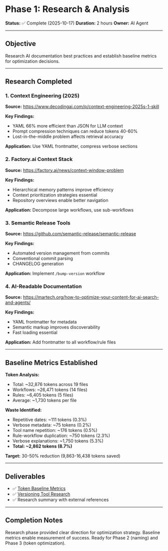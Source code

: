 # Phase 1: Research & Analysis

**Status:** ✅ Complete (2025-10-17)
**Duration:** 2 hours
**Owner:** AI Agent

---

## Objective

Research AI documentation best practices and establish baseline metrics for optimization decisions.

---

## Research Completed

### 1. Context Engineering (2025)

**Source:** https://www.decodingai.com/p/context-engineering-2025s-1-skill

**Key Findings:**
- YAML 66% more efficient than JSON for LLM context
- Prompt compression techniques can reduce tokens 40-60%
- Lost-in-the-middle problem affects retrieval accuracy

**Application:** Use YAML frontmatter, compress verbose sections

### 2. Factory.ai Context Stack

**Source:** https://factory.ai/news/context-window-problem

**Key Findings:**
- Hierarchical memory patterns improve efficiency
- Context prioritization strategies essential
- Repository overviews enable better navigation

**Application:** Decompose large workflows, use sub-workflows

### 3. Semantic Release Tools

**Source:** https://github.com/semantic-release/semantic-release

**Key Findings:**
- Automated version management from commits
- Conventional commit parsing
- CHANGELOG generation

**Application:** Implement `/bump-version` workflow

### 4. AI-Readable Documentation

**Source:** https://martech.org/how-to-optimize-your-content-for-ai-search-and-agents/

**Key Findings:**
- YAML frontmatter for metadata
- Semantic markup improves discoverability
- Fast loading essential

**Application:** Add frontmatter to all workflow/rule files

---

## Baseline Metrics Established

**Token Analysis:**
- Total: ~32,876 tokens across 19 files
- Workflows: ~26,471 tokens (14 files)
- Rules: ~6,405 tokens (5 files)
- Average: ~1,730 tokens per file

**Waste Identified:**
- Repetitive dates: ~111 tokens (0.3%)
- Verbose metadata: ~75 tokens (0.2%)
- Tool name repetition: ~176 tokens (0.5%)
- Rule-workflow duplication: ~750 tokens (2.3%)
- Verbose explanations: ~1,750 tokens (5.3%)
- **Total: ~2,862 tokens (8.7%)**

**Target:** 30-50% reduction (9,863-16,438 tokens saved)

---

## Deliverables

- ✅ [Token Baseline Metrics](../artifacts/token-baseline-metrics.md)
- ✅ [Versioning Tool Research](../artifacts/versioning-tool-research.md)
- ✅ Research summary with external references

---

## Completion Notes

Research phase provided clear direction for optimization strategy. Baseline metrics enable measurement of success. Ready for Phase 2 (naming) and Phase 3 (token optimization).
